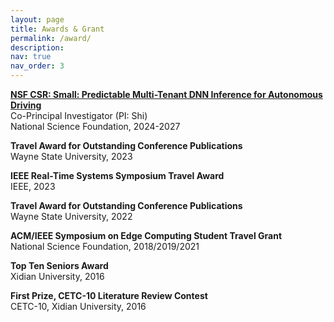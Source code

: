 ```yaml
---
layout: page
title: Awards & Grant
permalink: /award/
description: 
nav: true
nav_order: 3
---
```


**[NSF CSR: Small: Predictable Multi-Tenant DNN Inference for Autonomous Driving](https://www.nsf.gov/awardsearch/showAward?AWD_ID=2343601&HistoricalAwards=false)**\
Co-Principal Investigator (PI: Shi)\
National Science Foundation, 2024-2027

**Travel Award for Outstanding Conference Publications**\
Wayne State University, 2023

**IEEE Real-Time Systems Symposium Travel Award**\
IEEE, 2023

**Travel Award for Outstanding Conference Publications**\
Wayne State University, 2022

**ACM/IEEE Symposium on Edge Computing Student Travel Grant**\
National Science Foundation, 2018/2019/2021

**Top Ten Seniors Award**\
Xidian University, 2016

**First Prize, CETC-10 Literature Review Contest**\
CETC-10, Xidian University, 2016